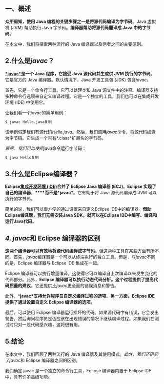 ## 一、概述

**众所周知，使用 Java 编程的关键步骤之一是将源代码编译为字节码**。Java 虚拟机 (JVM) 帮助执行 Java 字节码。**编译器帮助将源代码翻译成 Java 中的字节码**。

在本文中，我们将探索两种流行的 Java 编译器以及两者之间的主要区别。

## 2.什么是*javac*？

**[\*javac\*](https://www.baeldung.com/javac)是一个 Java 程序，它接受 Java 源代码并生成供 JVM 执行的字节码**。它是官方的 Java 编译器。默认情况下，Java 开发工具包 (JDK) 包含*javac*。

首先，它是一个命令行工具。它可以处理类和 Java 源文件中的注释。编译器支持多种命令行选项来自定义编译过程。它是一个独立的工具，我们也可以在集成开发环境 (IDE) 中使用它。

让我们看一个*javac*的简单用例：

```bash
$ javac Hello.java复制
```

该示例假定我们有源代码*Hello.java*。然后，我们调用*javac*命令，将源代码编译为字节码。它生成一个带有*.class*扩展名的字节码。

*最后，我们可以使用java*命令运行字节码：

```bash
$ java Hello复制
```

## 3.什么是Eclipse编译器？

**Eclipse[集成开发环境 (IDE)](https://www.baeldung.com/eclipse-debugging)合并了 Eclipse Java 编译器 (ECJ)**。**Eclipse 实现了自己的编译器，****而不是\*javac\***。它有助于将 Java 源代码编译成 JVM 可以执行的字节码。

简单的说，我们可以很方便的通过设置来自定义Eclipse IDE中的编译器。**借助Eclipse编译器，我们无需安装Java SDK，就可以在Eclipse IDE中编写、编译和运行Java代码**。

## *4. javac*和 Eclipse 编译器的区别

**这两个编译器可以有效地将源代码编译成字节码**。但这两种工具在某些方面有所不同。首先，*javac*编译器是一个可以从终端执行的独立工具。但是，与*javac*不同的是，Eclipse 编译器与 Eclipse IDE 集成在一起。

Eclipse 编译器可以执行增量编译。这使得它可以编译自上次编译以来发生变化的代码部分。此外，**Eclipse 编译器可以执行动态代码分析。这个过程提供了提高代码质量的建议**。它还提供比*javac*更全面的错误消息和警告。

此外，***javac\*支持允许程序员自定义编译过程的选项**。**另一方面，Eclipse IDE 提供了通过设置自定义 Eclipse 编译器的选项。**

最后，可以使用 Eclipse 编译器运行损坏的代码。如果源代码中有错误，它会发出警告。然后询问程序员是否应该在出现错误的情况下继续编译过程。如果我们在测试时只对一段代码感兴趣，这将很有用。

## 5.结论

在本文中，我们回顾了两种流行的 Java 编译器及其使用模式。*此外，我们还研究了javac*和 Eclipse 编译器之间的区别。

我们确定 javac 是一个独立的命令行工具，Eclipse 编译器内置于 Eclipse IDE 中，具有许多高级功能。